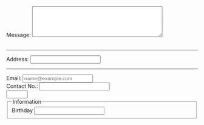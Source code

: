 <!DOCTYPE html>
<html lang="en">
<head>
  <meta charset="UTF-8">
  <meta name="description" content="This HARNAGEL MILKTEA HOUSE is I name it after my siblings name>
    <title>HARNAGEL MILTEA HOUSE</title>
</head>
<body>
<label for="message">Message:</label>
<textarea id="message" name="message" rows="5" cols="40"></textarea>
<br><br><hr>
<label for="address">Address:</label>
<input type="text" id="address" name="address">
<br><hr>
<label for="email">Email:</label>
<input type="email" id="email" name="email" placeholder="name@example.com" autocomplete="off"><br>
<label for="contact no.">Contact No.:</label>
<input type="text" name="contact no." pattern="[0-9][5-2]-[3-8][4-2]-[0-1][2]">
<br>
<input type="number" name="age" min="18" max="55">
<fieldset>
    <Legend>Information</Legend>
<label for="birthday">Birthday</label>
<input type="text" id="birthday" name="birthday">
<label for="birthplace>Birthplace</label>
<input type="text" id="birthplace" name="birthplace">
</fieldset>
</html>
